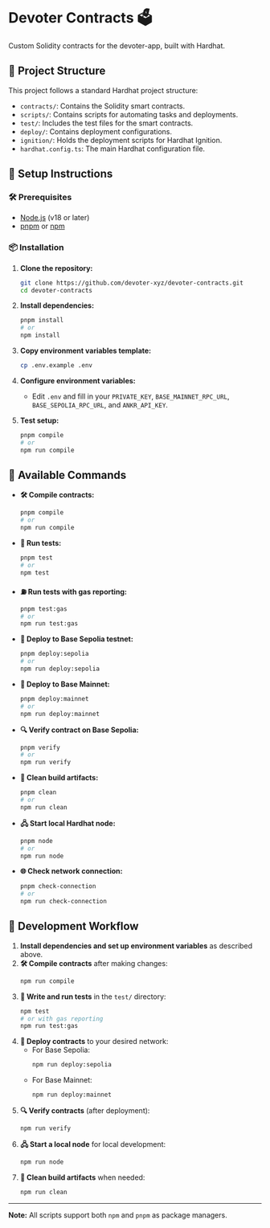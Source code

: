 # Devoter Contracts 🗳️

Custom Solidity contracts for the devoter-app, built with Hardhat.

## 📁 Project Structure

This project follows a standard Hardhat project structure:

- `contracts/`: Contains the Solidity smart contracts.
- `scripts/`: Contains scripts for automating tasks and deployments.
- `test/`: Includes the test files for the smart contracts.
- `deploy/`: Contains deployment configurations.
- `ignition/`: Holds the deployment scripts for Hardhat Ignition.
- `hardhat.config.ts`: The main Hardhat configuration file.

## 🚀 Setup Instructions

### 🛠️ Prerequisites

- [Node.js](https://nodejs.org/en/) (v18 or later)
- [pnpm](https://pnpm.io/) or [npm](https://www.npmjs.com/)

### 📦 Installation

1. **Clone the repository:**
    ```bash
    git clone https://github.com/devoter-xyz/devoter-contracts.git
    cd devoter-contracts
    ```
2. **Install dependencies:**
    ```bash
    pnpm install
    # or
    npm install
    ```
3. **Copy environment variables template:**
    ```bash
    cp .env.example .env
    ```
4. **Configure environment variables:**
    - Edit `.env` and fill in your `PRIVATE_KEY`, `BASE_MAINNET_RPC_URL`, `BASE_SEPOLIA_RPC_URL`, and `ANKR_API_KEY`.

5. **Test setup:**
    ```bash
    pnpm compile
    # or
    npm run compile
    ```

## 📝 Available Commands

- **🛠️ Compile contracts:**
  ```bash
  pnpm compile
  # or
  npm run compile
  ```
- **🧪 Run tests:**
  ```bash
  pnpm test
  # or
  npm test
  ```
- **⛽ Run tests with gas reporting:**
  ```bash
  pnpm test:gas
  # or
  npm run test:gas
  ```
- **🚀 Deploy to Base Sepolia testnet:**
  ```bash
  pnpm deploy:sepolia
  # or
  npm run deploy:sepolia
  ```
- **🚀 Deploy to Base Mainnet:**
  ```bash
  pnpm deploy:mainnet
  # or
  npm run deploy:mainnet
  ```
- **🔍 Verify contract on Base Sepolia:**
  ```bash
  pnpm verify
  # or
  npm run verify
  ```
- **🧹 Clean build artifacts:**
  ```bash
  pnpm clean
  # or
  npm run clean
  ```
- **🖧 Start local Hardhat node:**
  ```bash
  pnpm node
  # or
  npm run node
  ```
- **🌐 Check network connection:**
  ```bash
  pnpm check-connection
  # or
  npm run check-connection
  ```

## 🔄 Development Workflow

1. **Install dependencies and set up environment variables** as described above.
2. **🛠️ Compile contracts** after making changes:
    ```bash
    npm run compile
    ```
3. **🧪 Write and run tests** in the `test/` directory:
    ```bash
    npm test
    # or with gas reporting
    npm run test:gas
    ```
4. **🚀 Deploy contracts** to your desired network:
    - For Base Sepolia:
      ```bash
      npm run deploy:sepolia
      ```
    - For Base Mainnet:
      ```bash
      npm run deploy:mainnet
      ```
5. **🔍 Verify contracts** (after deployment):
    ```bash
    npm run verify
    ```
6. **🖧 Start a local node** for local development:
    ```bash
    npm run node
    ```
7. **🧹 Clean build artifacts** when needed:
    ```bash
    npm run clean
    ```

---

**Note:** All scripts support both `npm` and `pnpm` as package managers.

